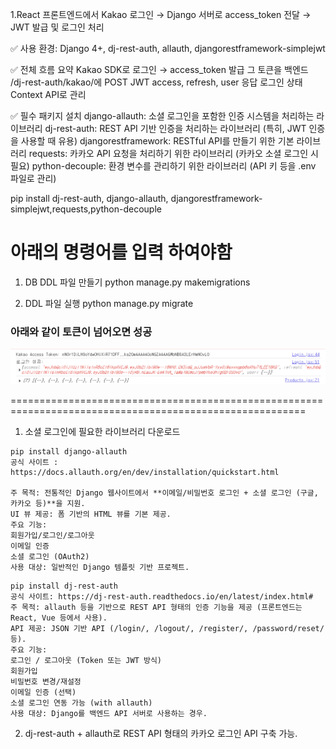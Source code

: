 1.React 프론트엔드에서 Kakao 로그인 → Django 서버로 access_token 전달 → JWT 발급 및 로그인 처리

✅ 사용 환경: Django 4+, dj-rest-auth, allauth, djangorestframework-simplejwt


✅ 전체 흐름 요약
Kakao SDK로 로그인 → access_token 발급
그 토큰을 백엔드 /dj-rest-auth/kakao/에 POST
JWT access, refresh, user 응답
로그인 상태 Context API로 관리

✅ 필수 패키지 설치
django-allauth: 소셜 로그인을 포함한 인증 시스템을 처리하는 라이브러리
dj-rest-auth: REST API 기반 인증을 처리하는 라이브러리 (특히, JWT 인증을 사용할 때 유용)
djangorestframework: RESTful API를 만들기 위한 기본 라이브러리
requests: 카카오 API 요청을 처리하기 위한 라이브러리 (카카오 소셜 로그인 시 필요)
python-decouple: 환경 변수를 관리하기 위한 라이브러리 (API 키 등을 .env 파일로 관리)

pip install  dj-rest-auth, django-allauth, djangorestframework-simplejwt,requests,python-decouple

# 아래의 명령어를 입력 하여야함

1. DB DDL 파일 만들기
   python manage.py makemigrations

2. DDL 파일 실행
   python manage.py migrate

### 아래와 같이 토큰이 넘어오면 성공
![alt text](image.png)

=========================================================================================================

1. 소셜 로그인에 필요한 라이브러리 다운로드

```
pip install django-allauth
공식 사이트 : https://docs.allauth.org/en/dev/installation/quickstart.html

주 목적: 전통적인 Django 웹사이트에서 **이메일/비밀번호 로그인 + 소셜 로그인 (구글, 카카오 등)**을 지원.
UI 뷰 제공: 폼 기반의 HTML 뷰를 기본 제공.
주요 기능:
회원가입/로그인/로그아웃
이메일 인증
소셜 로그인 (OAuth2)
사용 대상: 일반적인 Django 템플릿 기반 프로젝트.
```

```
pip install dj-rest-auth
공식 사이트: https://dj-rest-auth.readthedocs.io/en/latest/index.html#
주 목적: allauth 등을 기반으로 REST API 형태의 인증 기능을 제공 (프론트엔드는 React, Vue 등에서 사용).
API 제공: JSON 기반 API (/login/, /logout/, /register/, /password/reset/ 등).
주요 기능:
로그인 / 로그아웃 (Token 또는 JWT 방식)
회원가입
비밀번호 변경/재설정
이메일 인증 (선택)
소셜 로그인 연동 가능 (with allauth)
사용 대상: Django를 백엔드 API 서버로 사용하는 경우.
```

2. dj-rest-auth + allauth로 REST API 형태의 카카오 로그인 API 구축 가능.


